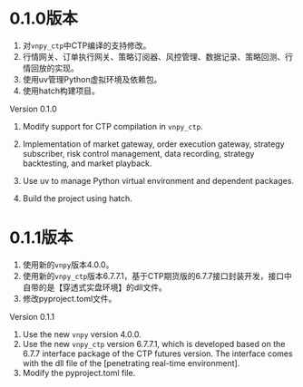 # 0.1.0版本

1. 对`vnpy_ctp`中CTP编译的支持修改。
2. 行情网关、订单执行网关、策略订阅器、风控管理、数据记录、策略回测、行情回放的实现。
3. 使用uv管理Python虚拟环境及依赖包。
4. 使用hatch构建项目。



Version 0.1.0

1. Modify support for CTP compilation in `vnpy_ctp`.

2. Implementation of market gateway, order execution gateway, strategy subscriber, risk control management, data recording, strategy backtesting, and market playback.

3. Use uv to manage Python virtual environment and dependent packages.

4. Build the project using hatch.

   

# 0.1.1版本

1. 使用新的`vnpy`版本4.0.0。
2. 使用新的`vnpy_ctp`版本6.7.7.1，基于CTP期货版的6.7.7接口封装开发，接口中自带的是【穿透式实盘环境】的dll文件。
3. 修改pyproject.toml文件。



Version 0.1.1

1. Use the new `vnpy` version 4.0.0.
2. Use the new `vnpy_ctp` version 6.7.7.1, which is developed based on the 6.7.7 interface package of the CTP futures version. The interface comes with the dll file of the [penetrating real-time environment].
3. Modify the pyproject.toml file.